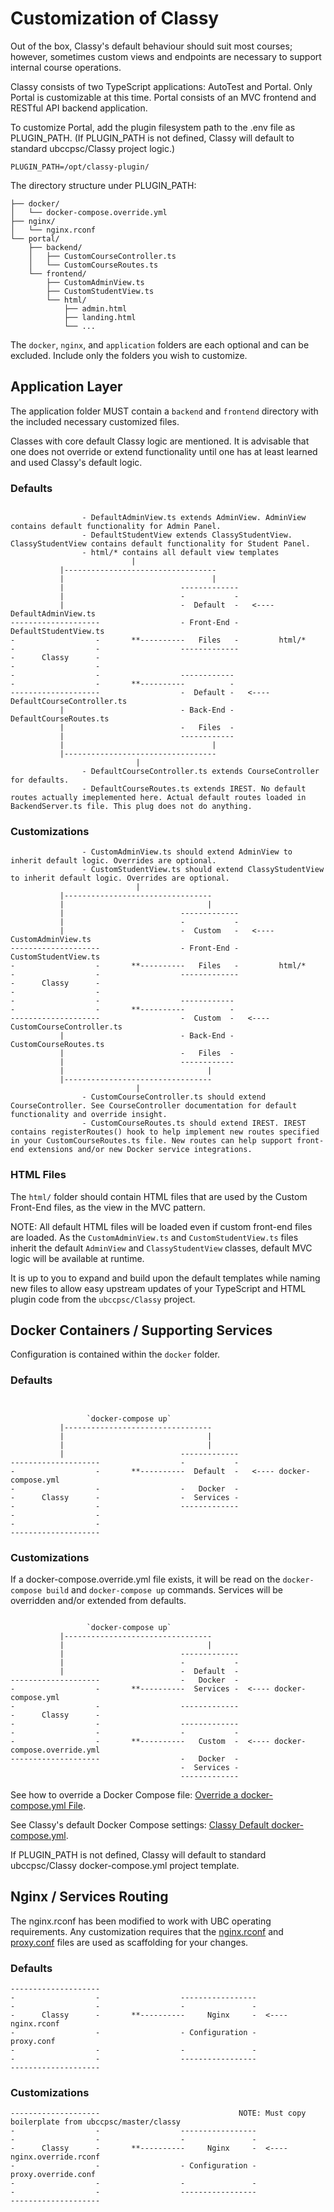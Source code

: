 # Customization of Classy

Out of the box, Classy's default behaviour should suit most courses; however, sometimes custom views and endpoints are necessary to support internal course operations.

Classy consists of two TypeScript applications: AutoTest and Portal. Only Portal is customizable at this time. Portal consists of an MVC frontend and RESTful API backend application.

To customize Portal, add the plugin filesystem path to the .env file as PLUGIN_PATH.
(If PLUGIN_PATH is not defined, Classy will default to standard ubccpsc/Classy project logic.)

```ascii
PLUGIN_PATH=/opt/classy-plugin/
```

The directory structure under PLUGIN_PATH:

```ascii
├── docker/
│   └── docker-compose.override.yml
├── nginx/
│   └── nginx.rconf
└── portal/
    ├── backend/
    │   ├── CustomCourseController.ts
    │   └── CustomCourseRoutes.ts
    └── frontend/
        ├── CustomAdminView.ts
        ├── CustomStudentView.ts
        └── html/
            ├── admin.html
            ├── landing.html
            └── ...
```

The `docker`, `nginx`, and `application` folders are each optional and can be excluded. Include only the folders you wish to customize.

## Application Layer

The application folder MUST contain a `backend` and `frontend` directory with the included necessary customized files.

Classes with core default Classy logic are mentioned. It is advisable that one does not override or extend functionality until one has at least learned and used Classy's default logic.

### Defaults

```ascii
                
                - DefaultAdminView.ts extends AdminView. AdminView contains default functionality for Admin Panel.
                - DefaultStudentView extends ClassyStudentView. ClassyStudentView contains default functionality for Student Panel.
                - html/* contains all default view templates
                           |
           |----------------------------------
           |                                 |
           |                          -------------
           |                          -           -
           |                          -  Default  -   <---- DefaultAdminView.ts
--------------------                  - Front-End -         DefaultStudentView.ts
-                  -       **----------   Files   -         html/*
-                  -                  -------------
-      Classy      -                  
-                  -                  
-                  -                  ------------
-                  -       **----------          -
--------------------                  -  Default -   <---- DefaultCourseController.ts
           |                          - Back-End -         DefaultCourseRoutes.ts
           |                          -   Files  -
           |                          ------------
           |                                 |
           |---------------------------------- 
                            |
                - DefaultCourseController.ts extends CourseController for defaults.
                - DefaultCourseRoutes.ts extends IREST. No default routes actually imeplemented here. Actual default routes loaded in BackendServer.ts file. This plug does not do anything.
```

### Customizations

```ascii
                - CustomAdminView.ts should extend AdminView to inherit default logic. Overrides are optional.
                - CustomStudentView.ts should extend ClassyStudentView to inherit default logic. Overrides are optional.
                            |
           |---------------------------------
           |                                |
           |                          -------------
           |                          -           -
           |                          -  Custom   -   <---- CustomAdminView.ts
--------------------                  - Front-End -         CustomStudentView.ts
-                  -       **----------   Files   -         html/*
-                  -                  -------------
-      Classy      -                  
-                  -                  
-                  -                  ------------
-                  -       **----------          -
--------------------                  -  Custom  -   <---- CustomCourseController.ts
           |                          - Back-End -         CustomCourseRoutes.ts
           |                          -   Files  -
           |                          ------------
           |                                |
           |---------------------------------
                            |
                - CustomCourseController.ts should extend CourseController. See CourseController documentation for default functionality and override insight.
                - CustomCourseRoutes.ts should extend IREST. IREST contains registerRoutes() hook to help implement new routes specified in your CustomCourseRoutes.ts file. New routes can help support front-end extensions and/or new Docker service integrations.
```

### HTML Files

The `html/` folder should contain HTML files that are used by the Custom Front-End files, as the view in the MVC pattern.

NOTE: All default HTML files will be loaded even if custom front-end files are loaded. As the `CustomAdminView.ts` and `CustomStudentView.ts` files inherit the default `AdminView` and `ClassyStudentView` classes, default MVC logic will be available at runtime.

It is up to you to expand and build upon the default templates while naming new files to allow easy upstream updates of your TypeScript and HTML plugin code from the `ubccpsc/Classy` project.



## Docker Containers / Supporting Services

Configuration is contained within the `docker` folder.

### Defaults

```ascii


                 `docker-compose up`
           |---------------------------------
           |                                |
           |                                |
           |                          -------------
--------------------                  -           -
-                  -       **----------  Default  -   <---- docker-compose.yml
-                  -                  -   Docker  -
-      Classy      -                  -  Services -
-                  -                  -------------
-                  -
-                  -
--------------------
```

### Customizations

If a docker-compose.override.yml file exists, it will be read on the `docker-compose build` and `docker-compose up` commands. Services will be overridden and/or extended from defaults.

```ascii

                 `docker-compose up`
           |---------------------------------
           |                                |
           |                          -------------
           |                          -           -
           |                          -  Default  -
--------------------                  -   Docker  - 
-                  -       **----------  Services -  <---- docker-compose.yml
-                  -                  -------------
-      Classy      -          
-                  -                  -------------
-                  -                  -           -
-                  -       **----------   Custom  -  <---- docker-compose.override.yml
--------------------                  -   Docker  -
                                      -  Services -
                                      -------------
```

See how to override a Docker Compose file: [Override a docker-compose.yml File](https://docs.docker.com/compose/extends/).

See Classy's default Docker Compose settings: [Classy Default docker-compose.yml](https://github.com/ubccpsc/classy/blob/master/docker-compose.yml).

If PLUGIN_PATH is not defined, Classy will default to standard ubccpsc/Classy docker-compose.yml project template.

## Nginx / Services Routing

The nginx.rconf has been modified to work with UBC operating requirements. Any customization requires that the [nginx.rconf](https://github.com/ubccpsc/classy/blob/master/packages/proxy/nginx.rconf) and [proxy.conf](https://github.com/ubccpsc/classy/blob/master/packages/proxy/proxy.conf) files are used as scaffolding for your changes.

### Defaults

```ascii
--------------------                                     
-                  -                  -----------------
-                  -                  -               -
-      Classy      -       **----------     Nginx     -  <---- nginx.rconf
-                  -                  - Configuration -        proxy.conf 
-                  -                  -               -
-                  -                  -----------------
--------------------            
```

### Customizations

```ascii
--------------------                               NOTE: Must copy boilerplate from ubccpsc/master/classy
-                  -                  -----------------
-                  -                  -               -
-      Classy      -       **----------     Nginx     -  <---- nginx.override.rconf
-                  -                  - Configuration -        proxy.override.conf 
-                  -                  -               -
-                  -                  -----------------
--------------------
```
